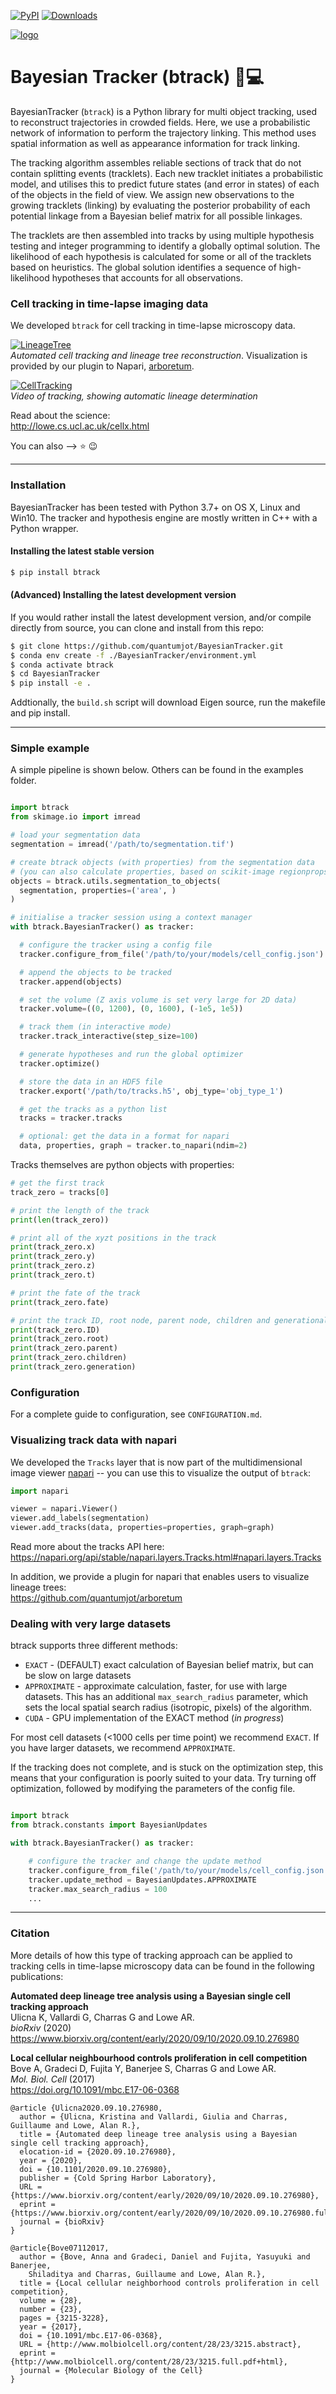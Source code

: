 [![PyPI](https://img.shields.io/pypi/v/btrack)](https://pypi.org/project/btrack)  [![Downloads](https://pepy.tech/badge/btrack)](https://pepy.tech/project/btrack)

[![logo](./examples/btrack_logo.png)]()

# Bayesian Tracker (btrack) :microscope::computer:

BayesianTracker (`btrack`) is a Python library for multi object tracking,
used to reconstruct trajectories in crowded fields. Here, we use a
probabilistic network of information to perform the trajectory linking. This
method uses spatial information as well as appearance information for track linking.

The tracking algorithm assembles reliable sections of track that do not
contain splitting events (tracklets). Each new tracklet initiates a
probabilistic model, and utilises this to predict future states (and error in
states) of each of the objects in the field of view.  We assign new observations
to the growing tracklets (linking) by evaluating the posterior probability of
each potential linkage from a Bayesian belief matrix for all possible linkages.

The tracklets are then assembled into tracks by using multiple hypothesis
testing and integer programming to identify a globally optimal solution. The
likelihood of each hypothesis is calculated for some or all of the tracklets
based on heuristics. The global solution identifies a sequence of
high-likelihood hypotheses that accounts for all observations.

### Cell tracking in time-lapse imaging data

We developed `btrack` for cell tracking in time-lapse microscopy data.

[![LineageTree](https://raw.githubusercontent.com/quantumjot/arboretum/master/examples/napari.png)](http://lowe.cs.ucl.ac.uk/cellx.html)  
*Automated cell tracking and lineage tree reconstruction*. Visualization is provided by our plugin to Napari, [arboretum](#Usage-with-Napari).


[![CellTracking](http://lowe.cs.ucl.ac.uk/images/youtube.png)](https://youtu.be/EjqluvrJGCg)  
*Video of tracking, showing automatic lineage determination*

Read about the science:  
http://lowe.cs.ucl.ac.uk/cellx.html

You can also --> :star: :wink:

---

### Installation

BayesianTracker has been tested with Python 3.7+ on OS X, Linux and Win10.
The tracker and hypothesis engine are mostly written in C++ with a Python
wrapper.

 #### Installing the latest stable version
 ```sh
 $ pip install btrack
 ```

 #### (Advanced) Installing the latest development version

If you would rather install the latest development version, and/or compile
directly from source, you can clone and install from this repo:

```sh
$ git clone https://github.com/quantumjot/BayesianTracker.git
$ conda env create -f ./BayesianTracker/environment.yml
$ conda activate btrack
$ cd BayesianTracker
$ pip install -e .
```

Addtionally, the `build.sh` script will download Eigen source, run the makefile
and pip install.

---

### Simple example

A simple pipeline is shown below. Others can be found in the examples folder.

```python

import btrack
from skimage.io import imread

# load your segmentation data
segmentation = imread('/path/to/segmentation.tif')

# create btrack objects (with properties) from the segmentation data
# (you can also calculate properties, based on scikit-image regionprops)
objects = btrack.utils.segmentation_to_objects(
  segmentation, properties=('area', )
)

# initialise a tracker session using a context manager
with btrack.BayesianTracker() as tracker:

  # configure the tracker using a config file
  tracker.configure_from_file('/path/to/your/models/cell_config.json')

  # append the objects to be tracked
  tracker.append(objects)

  # set the volume (Z axis volume is set very large for 2D data)
  tracker.volume=((0, 1200), (0, 1600), (-1e5, 1e5))

  # track them (in interactive mode)
  tracker.track_interactive(step_size=100)

  # generate hypotheses and run the global optimizer
  tracker.optimize()

  # store the data in an HDF5 file
  tracker.export('/path/to/tracks.h5', obj_type='obj_type_1')

  # get the tracks as a python list
  tracks = tracker.tracks

  # optional: get the data in a format for napari
  data, properties, graph = tracker.to_napari(ndim=2)
```

Tracks themselves are python objects with properties:

```python
# get the first track
track_zero = tracks[0]

# print the length of the track
print(len(track_zero))

# print all of the xyzt positions in the track
print(track_zero.x)
print(track_zero.y)
print(track_zero.z)
print(track_zero.t)

# print the fate of the track
print(track_zero.fate)

# print the track ID, root node, parent node, children and generational depth
print(track_zero.ID)
print(track_zero.root)
print(track_zero.parent)
print(track_zero.children)
print(track_zero.generation)

```
### Configuration

For a complete guide to configuration, see `CONFIGURATION.md`.

### Visualizing track data with napari

We developed the `Tracks` layer that is now part of the multidimensional image
viewer [napari](https://github.com/napari/napari) -- you can use this to
visualize the output of `btrack`:

```python
import napari

viewer = napari.Viewer()
viewer.add_labels(segmentation)
viewer.add_tracks(data, properties=properties, graph=graph)
```

Read more about the tracks API here:  
https://napari.org/api/stable/napari.layers.Tracks.html#napari.layers.Tracks

In addition, we provide a plugin for napari that enables users to visualize
lineage trees:  
https://github.com/quantumjot/arboretum



### Dealing with very large datasets
btrack supports three different methods:

+ `EXACT` - (DEFAULT) exact calculation of Bayesian belief matrix, but can be slow on large datasets
+ `APPROXIMATE` - approximate calculation, faster, for use with large datasets. This has an additional `max_search_radius` parameter, which sets the local spatial search radius (isotropic, pixels) of the algorithm.
+ `CUDA` - GPU implementation of the EXACT method (*in progress*)

For most cell datasets (<1000 cells per time point) we recommend `EXACT`. If you have larger datasets, we recommend `APPROXIMATE`.

If the tracking does not complete, and is stuck on the optimization step, this
means that your configuration is poorly suited to your data. Try turning off
optimization, followed by modifying the parameters of the config file.

```python

import btrack
from btrack.constants import BayesianUpdates

with btrack.BayesianTracker() as tracker:

    # configure the tracker and change the update method
    tracker.configure_from_file('/path/to/your/models/cell_config.json')
    tracker.update_method = BayesianUpdates.APPROXIMATE
    tracker.max_search_radius = 100
    ...
```


---
### Citation

More details of how this type of tracking approach can be applied to tracking
cells in time-lapse microscopy data can be found in the following publications:

**Automated deep lineage tree analysis using a Bayesian single cell tracking approach**  
Ulicna K, Vallardi G, Charras G and Lowe AR.  
*bioRxiv* (2020)  
<https://www.biorxiv.org/content/early/2020/09/10/2020.09.10.276980>


**Local cellular neighbourhood controls proliferation in cell competition**  
Bove A, Gradeci D, Fujita Y, Banerjee S, Charras G and Lowe AR.  
*Mol. Biol. Cell* (2017)  
<https://doi.org/10.1091/mbc.E17-06-0368>

```
@article {Ulicna2020.09.10.276980,
  author = {Ulicna, Kristina and Vallardi, Giulia and Charras, Guillaume and Lowe, Alan R.},
  title = {Automated deep lineage tree analysis using a Bayesian single cell tracking approach},
  elocation-id = {2020.09.10.276980},
  year = {2020},
  doi = {10.1101/2020.09.10.276980},
  publisher = {Cold Spring Harbor Laboratory},
  URL = {https://www.biorxiv.org/content/early/2020/09/10/2020.09.10.276980},
  eprint = {https://www.biorxiv.org/content/early/2020/09/10/2020.09.10.276980.full.pdf},
  journal = {bioRxiv}
}
```
```
@article{Bove07112017,
  author = {Bove, Anna and Gradeci, Daniel and Fujita, Yasuyuki and Banerjee,
    Shiladitya and Charras, Guillaume and Lowe, Alan R.},
  title = {Local cellular neighborhood controls proliferation in cell competition},
  volume = {28},
  number = {23},
  pages = {3215-3228},
  year = {2017},
  doi = {10.1091/mbc.E17-06-0368},
  URL = {http://www.molbiolcell.org/content/28/23/3215.abstract},
  eprint = {http://www.molbiolcell.org/content/28/23/3215.full.pdf+html},
  journal = {Molecular Biology of the Cell}
}
```
